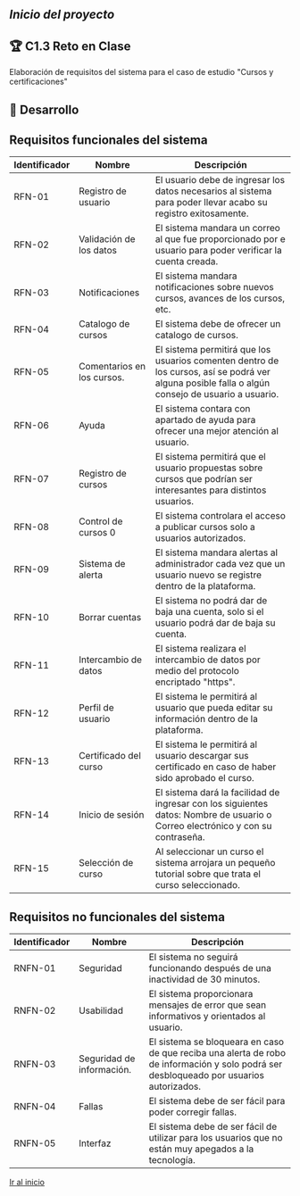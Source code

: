 ## ***Inicio del proyecto***
## **🏆 C1.3 Reto en Clase**

Elaboración de requisitos del sistema para el caso de estudio "Cursos y certificaciones"

## 📝 Desarrollo

## **Requisitos funcionales del sistema**


|**Identificador**   | **Nombre**| Descripción |
|--|--|--|
| RFN-01 | Registro de usuario |El usuario debe de ingresar los datos necesarios al sistema para poder llevar acabo su registro exitosamente. |
| RFN-02 | Validación de los datos |El sistema mandara un correo al que fue proporcionado por e usuario para poder verificar la cuenta creada.
| RFN-03 |Notificaciones  |El sistema mandara notificaciones sobre nuevos cursos, avances de los cursos, etc.
| RFN-04 |  Catalogo de cursos| El sistema debe de ofrecer un catalogo de cursos.
| RFN-05 | Comentarios en los cursos.  | El sistema permitirá que los usuarios comenten dentro de los cursos, así se podrá ver alguna posible falla o algún consejo de usuario a usuario.
| RFN-06 | Ayuda | El sistema contara con apartado de ayuda para ofrecer una mejor atención al usuario.
| RFN-07 | Registro de cursos | El sistema permitirá que el usuario propuestas sobre cursos que podrían ser interesantes para distintos usuarios.
| RFN-08 | Control de cursos 0| El sistema controlara el acceso a publicar cursos solo a usuarios autorizados.
| RFN-09 |Sistema de alerta  | El sistema mandara alertas al administrador cada vez que un usuario nuevo se registre dentro de la plataforma.
| RFN-10 | Borrar cuentas | El sistema no podrá dar de baja una cuenta, solo si el usuario podrá dar de baja su cuenta.
| RFN-11 |  Intercambio de datos| El sistema realizara el intercambio de datos por medio del protocolo encriptado "https".
| RFN-12 |  Perfil de usuario | El sistema le permitirá al usuario que pueda editar su información dentro de la plataforma.
| RFN-13 | Certificado del curso | El sistema le permitirá al usuario descargar sus certificado en caso de haber sido aprobado el curso.
| RFN-14 | Inicio de sesión  | El sistema dará la facilidad de ingresar con los siguientes datos: Nombre de usuario o Correo electrónico y con su contraseña.
| RFN-15 |Selección de curso  | Al seleccionar un curso el sistema arrojara un pequeño tutorial sobre que trata el curso seleccionado.

## **Requisitos no funcionales del sistema**

|**Identificador**   | **Nombre**| Descripción |
|--|--|--|
| RNFN-01 | Seguridad | El sistema no seguirá funcionando después de una inactividad de 30 minutos.  |
| RNFN-02 |Usabilidad  | El sistema proporcionara mensajes de error que sean informativos y orientados al usuario. |
| RNFN-03 |Seguridad de información.  | El sistema se bloqueara en caso de que reciba una alerta de robo de información y solo podrá ser desbloqueado por usuarios autorizados. |
| RNFN-04 |  Fallas| El sistema debe de ser fácil para poder corregir fallas. |
| RNFN-05 | Interfaz |El sistema debe de ser fácil de utilizar para los usuarios que no están muy apegados a la tecnología.   |


[Ir al inicio ](https://github.com/acostasaul98/Analisis-Avanzado-de-Software)